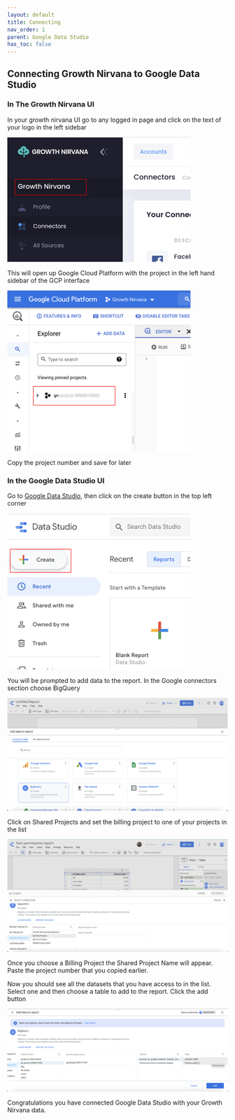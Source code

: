 ```yaml
---
layout: default
title: Connecting
nav_order: 1 
parent: Google Data Studio
has_toc: false
---
```


## Connecting Growth Nirvana to Google Data Studio

### In The Growth Nirvana UI

In your growth nirvana UI go to any logged in page and click on the text of your logo in the left sidebar

![accounts connectors page](./ui-click-on-company-name.png)

This will open up Google Cloud Platform with the project in the left hand sidebar of the GCP interface 

![gcp ui](./gcp-ui-copy-project-id.png)


Copy the project number and save for later

### In the Google Data Studio UI

Go to <a href="https://datastudio.google.com/" target="_blank">Google Data Studio</a>,
then click on the create button in the top left corner

![datastudio ui](./gds-create.png)


You will be prompted to add data to the report. In the Google connectors section choose BigQuery

![datastudio ui](./gds-choose-bigquery.png)

Click on Shared Projects and set the billing project to one of your projects in the list

![datastudio ui](./gds-select-billing-project.png)

Once you choose a Billing Project the Shared Project Name will appear. Paste the project number that you copied earlier.

Now you should see all the datasets that you have access to in the list. Select one and then choose a table to add to the report. Click the add button 

![datastudio ui](./gds-add.png)

Congratulations you have connected Google Data Studio with your Growth Nirvana data. 
